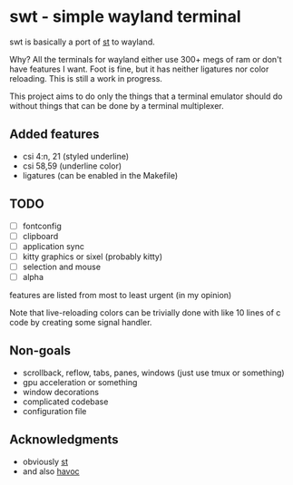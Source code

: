 # swt - simple wayland terminal

swt is basically a port of [st](https://st.suckless.org/) to wayland.

Why? All the terminals for wayland either use 300+ megs of ram or don't have
features I want. Foot is fine, but it has neither ligatures nor color
reloading. This is still a work in progress.

This project aims to do only the things that a terminal emulator should do
without things that can be done by a terminal multiplexer.

## Added features

- csi 4:n, 21 (styled underline)
- csi 58,59 (underline color)
- ligatures (can be enabled in the Makefile)

## TODO

- [ ] fontconfig
- [ ] clipboard
- [ ] application sync
- [ ] kitty graphics or sixel (probably kitty)
- [ ] selection and mouse
- [ ] alpha

features are listed from most to least urgent (in my opinion)

Note that live-reloading colors can be trivially done with like 10 lines of
c code by creating some signal handler.

## Non-goals

- scrollback, reflow, tabs, panes, windows (just use tmux or something)
- gpu acceleration or something
- window decorations
- complicated codebase
- configuration file

## Acknowledgments

- obviously [st](https://st.suckless.org/)
- and also [havoc](https://github.com/ii8/havoc)
